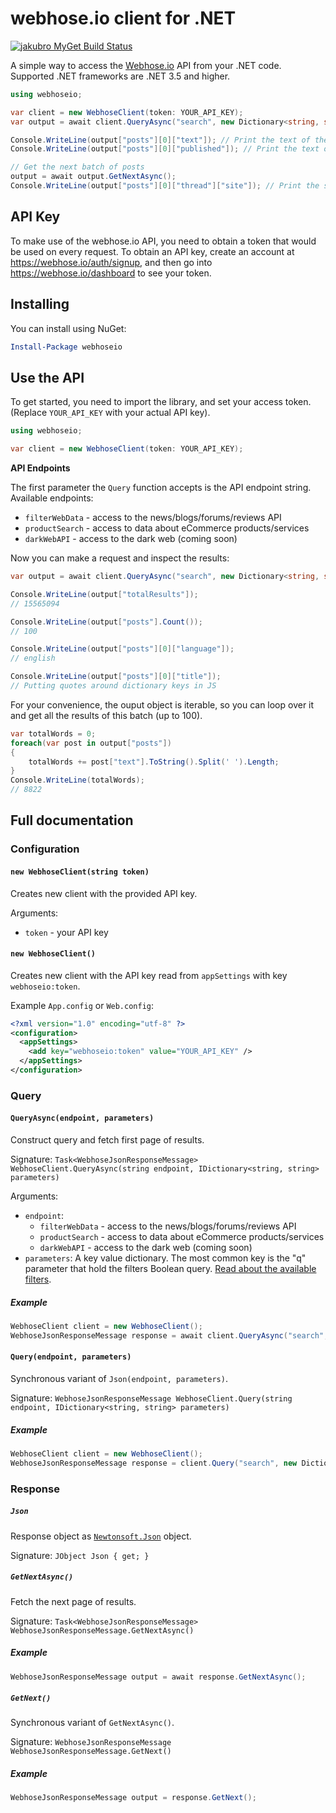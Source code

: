 webhose.io client for .NET
============================

[![jakubro MyGet Build Status](https://www.myget.org/BuildSource/Badge/jakubro?identifier=4c974acd-33ef-4d2b-95b9-9575765af57a)](https://www.myget.org/feed/jakubro/package/nuget/webhoseio)

A simple way to access the [Webhose.io](https://webhose.io) API from your .NET code.
Supported .NET frameworks are .NET 3.5 and higher.


```csharp
using webhoseio;

var client = new WebhoseClient(token: YOUR_API_KEY);
var output = await client.QueryAsync("search", new Dictionary<string, string> { { "q", "github" } });

Console.WriteLine(output["posts"][0]["text"]); // Print the text of the first post
Console.WriteLine(output["posts"][0]["published"]); // Print the text of the first post publication date

// Get the next batch of posts
output = await output.GetNextAsync();
Console.WriteLine(output["posts"][0]["thread"]["site"]); // Print the site of the first post
```

API Key
-------

To make use of the webhose.io API, you need to obtain a token that would be
used on every request. To obtain an API key, create an account at
https://webhose.io/auth/signup, and then go into
https://webhose.io/dashboard to see your token.

Installing
----------
You can install using NuGet:

```powershell
Install-Package webhoseio
```
 
 Use the API
-----------

To get started, you need to import the library, and set your access token.
(Replace `YOUR_API_KEY` with your actual API key).

```csharp
using webhoseio;

var client = new WebhoseClient(token: YOUR_API_KEY);
```

**API Endpoints**

The first parameter the `Query` function accepts is the API endpoint string. Available endpoints:
* `filterWebData` - access to the news/blogs/forums/reviews API
* `productSearch` - access to data about eCommerce products/services
* `darkWebAPI` - access to the dark web (coming soon)

Now you can make a request and inspect the results:

```csharp
var output = await client.QueryAsync("search", new Dictionary<string, string> { { "q", "github" } });

Console.WriteLine(output["totalResults"]); 
// 15565094

Console.WriteLine(output["posts"].Count());
// 100

Console.WriteLine(output["posts"][0]["language"]);
// english

Console.WriteLine(output["posts"][0]["title"]);
// Putting quotes around dictionary keys in JS
```

For your convenience, the ouput object is iterable, so you can loop over it
and get all the results of this batch (up to 100). 

```csharp
var totalWords = 0;
foreach(var post in output["posts"])
{
    totalWords += post["text"].ToString().Split(' ').Length;
}
Console.WriteLine(totalWords);
// 8822
```

Full documentation
------------------

### Configuration

#### `new WebhoseClient(string token)`

Creates new client with the provided API key.

Arguments:

  * `token` - your API key

#### `new WebhoseClient()`

Creates new client with the API key read from `appSettings` with key `webhoseio:token`.

Example `App.config` or `Web.config`:

```xml
<?xml version="1.0" encoding="utf-8" ?>
<configuration>
  <appSettings>
    <add key="webhoseio:token" value="YOUR_API_KEY" />
  </appSettings>
</configuration>
```

### Query

#### `QueryAsync(endpoint, parameters)`

Construct query and fetch first page of results.

Signature: `Task<WebhoseJsonResponseMessage> WebhoseClient.QueryAsync(string endpoint, IDictionary<string, string> parameters)`

Arguments:

  * `endpoint`: 
    * `filterWebData` - access to the news/blogs/forums/reviews API
    * `productSearch` - access to data about eCommerce products/services
    * `darkWebAPI` - access to the dark web (coming soon)
  * `parameters`: A key value dictionary. The most common key is the "q" parameter that hold the filters Boolean query. [Read about the available filters](https://webhose.io/documentation).

##### Example

```csharp
WebhoseClient client = new WebhoseClient();
WebhoseJsonResponseMessage response = await client.QueryAsync("search", new Dictionary<string, string> { { "q", "github" } }));
```

#### `Query(endpoint, parameters)`

Synchronous variant of `Json(endpoint, parameters)`.

Signature: `WebhoseJsonResponseMessage WebhoseClient.Query(string endpoint, IDictionary<string, string> parameters)`

##### Example

```csharp
WebhoseClient client = new WebhoseClient();
WebhoseJsonResponseMessage response = client.Query("search", new Dictionary<string, string> { { "q", "github" } }));
```

### Response

##### `Json`

Response object as [`Newtonsoft.Json`](https://github.com/JamesNK/Newtonsoft.Json) object.

Signature: `JObject Json { get; }`

##### `GetNextAsync()`

Fetch the next page of results.

Signature: `Task<WebhoseJsonResponseMessage> WebhoseJsonResponseMessage.GetNextAsync()`

##### Example

```csharp
WebhoseJsonResponseMessage output = await response.GetNextAsync();
```

##### `GetNext()`

Synchronous variant of `GetNextAsync()`.

Signature: `WebhoseJsonResponseMessage WebhoseJsonResponseMessage.GetNext()`

##### Example

```csharp
WebhoseJsonResponseMessage output = response.GetNext();
```